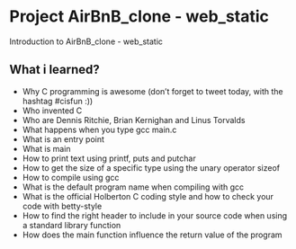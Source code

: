 # Project AirBnB_clone - web_static

Introduction to AirBnB_clone - web_static

## What i learned?

 - Why C programming is awesome (don’t forget to tweet today, with the hashtag #cisfun :))
- Who invented C
- Who are Dennis Ritchie, Brian Kernighan and Linus Torvalds
- What happens when you type gcc main.c
- What is an entry point
- What is main
- How to print text using printf, puts and putchar
- How to get the size of a specific type using the unary operator sizeof
- How to compile using gcc
- What is the default program name when compiling with gcc
- What is the official Holberton C coding style and how to check your code with betty-style
- How to find the right header to include in your source code when using a standard library function
- How does the main function influence the return value of the program